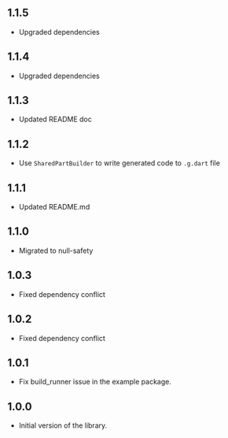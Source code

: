 ## 1.1.5

- Upgraded dependencies

## 1.1.4

- Upgraded dependencies

## 1.1.3

- Updated README doc

## 1.1.2

- Use `SharedPartBuilder` to write generated code to `.g.dart` file

## 1.1.1

- Updated README.md

## 1.1.0

- Migrated to null-safety

## 1.0.3

- Fixed dependency conflict

## 1.0.2

- Fixed dependency conflict

## 1.0.1

- Fix build_runner issue in the example package.

## 1.0.0

- Initial version of the library.

